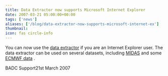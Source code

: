 ```yaml
---
title: Data Extractor now supports Microsoft Internet Explorer
date: 2007-03-21 05:00:00+00:00
tags: ['news']
aliases: ['/blog/data-extractor-now-supports-microsoft-internet-ex']
thumbnail: 
icon: fas circle-info
---
```

 
 You can now use the [data extractor](http://cdat.badc.nerc.ac.uk/cgi-bin/dxui.py) if you are an Internet Explorer user. The data extractor can be used on several datasets, including [MIDAS](http://badc.nerc.ac.uk/data/ukmo-midas/DataExtractor.html) and some [ECMWF data](http://badc.nerc.ac.uk/help/software/dx/) .
 
 

BADC Support21st March 2007



